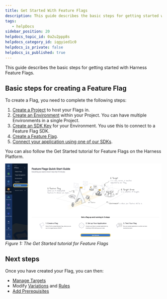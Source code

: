 ```yaml
---
title: Get Started With Feature Flags
description: This guide describes the basic steps for getting started with Harness Feature Flags. Visual summary. For an overview of Harness Feature Flags, watch the following video --  Watch Feature Flag overview v…
tags: 
   - helpDocs
sidebar_position: 20
helpdocs_topic_id: 0a2u2ppp8s
helpdocs_category_id: iqgyied1c0
helpdocs_is_private: false
helpdocs_is_published: true
---
```


This guide describes the basic steps for getting started with Harness Feature Flags.

## Basic steps for creating a Feature Flag

To create a Flag, you need to complete the following steps:

1. [Create a Project](../../2-ff-using-flags/1-ff-creating-flag/1-create-a-project.md) to host your Flags in.
2. [Create an Environment](../../2-ff-using-flags/1-ff-creating-flag/2-create-an-environment.md) within your Project. You can have multiple Environments in a single Project.
3. [Create an SDK Key](../../2-ff-using-flags/1-ff-creating-flag/3-create-an-sdk-key.md) for your Environment. You use this to connect to a Feature Flag SDK.
4. [Create a Feature Flag](../../2-ff-using-flags/1-ff-creating-flag/4-create-a-feature-flag.md).
5. [Connect your application using one of our SDKs](../../4-ff-sdks/1-sdk-overview/1-client-side-and-server-side-sdks.md).

You can also follow the Get Started tutorial for Feature Flags on the Harness Platform.

![A screenshot of the Harness Platform that highlights the Get Started button on the left navigation.](./static/2-getting-started-with-feature-flags-01.png)*Figure 1: The Get Started tutorial for Feature Flags*

## Next steps

Once you have created your Flag, you can then:

* [Manage Targets](../../2-ff-using-flags/4-ff-target-management/3-targeting-users-with-flags.md)
* Modify [Variations](../../2-ff-using-flags/2-update-feature-flags/3-manage-variations.md) and [Rules](../../2-ff-using-flags/4-ff-target-management/3-targeting-users-with-flags.md)
* [Add Prerequisites](../../2-ff-using-flags/3-add-prerequisites-to-feature-flag.md)

